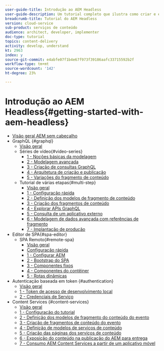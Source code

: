 ```yaml
---
user-guide-title: Introdução ao AEM Headless
user-guide-description: Um tutorial completo que ilustra como criar e expor conteúdo usando o AEM Headless.
breadcrumb-title: Tutorial do AEM Headless
version: cloud-service
sub-product: serviços de conteúdo
audience: architect, developer, implementer
doc-type: tutorial
topics: content-delivery
activity: develop, understand
kt: 2963
index: y
source-git-commit: e4abfe07f1b4e67f973f39186aafc33715592b2f
workflow-type: tm+mt
source-wordcount: '142'
ht-degree: 23%

---
```



# Introdução ao AEM Headless{#getting-started-with-aem-headless}

+ [Visão geral AEM sem cabeçalho](./overview.md)
+ GraphQL {#graphql}
   + [Visão geral](./graphql/overview.md)
   + Séries de vídeo{#video-series}
      + [1 - Noções básicas da modelagem](./graphql/video-series/modeling-basics.md)
      + [2 - Modelagem avançada](./graphql/video-series/advanced-modeling.md)
      + [3 - Criação de consultas GraphQL](./graphql/video-series/creating-graphql-queries.md)
      + [4 - Arquitetura de criação e publicação](./graphql/video-series/author-publish-architecture.md)
      + [5 - Variações do fragmento de conteúdo](./graphql/video-series/content-fragment-variations.md)
   + Tutorial de várias etapas{#multi-step}
      + [Visão geral](./graphql/multi-step/overview.md)
      + [1 - Configuração rápida](./graphql/multi-step/setup.md)
      + [2 - Definição dos modelos de fragmento de conteúdo](./graphql/multi-step/content-fragment-models.md)
      + [3 - Criação dos fragmentos de conteúdo](./graphql/multi-step/author-content-fragments.md)
      + [4 - Explorar APIs GraphQL](./graphql/multi-step/explore-graphql-api.md)
      + [5 - Consulta de um aplicativo externo](./graphql/multi-step/graphql-and-external-app.md)
      + [6 - Modelagem de dados avançada com referências de fragmento](./graphql/multi-step/fragment-references.md)
      + [7 - Implantação de produção](./graphql/multi-step/production-deployment.md)
+ Editor de SPA{#spa-editor}
   + SPA Remoto{#remote-spa}
      + [Visão geral](./spa-editor/remote-spa/overview.md)
      + [Configuração rápida](./spa-editor/remote-spa/quick-setup.md)
      + [1 - Configurar AEM](./spa-editor/remote-spa/aem-configure.md)
      + [2 - Bootstrap do SPA](./spa-editor/remote-spa/spa-bootstrap.md)
      + [3 - Componentes fixos](./spa-editor/remote-spa/spa-fixed-component.md)
      + [4 - Componentes do contêiner](./spa-editor/remote-spa/spa-container-component.md)
      + [5 - Rotas dinâmicas](./spa-editor/remote-spa/spa-dynamic-routes.md)
+ Autenticação baseada em token {#authentication}
   + [Visão geral](./authentication/overview.md)
   + [1 - Token de acesso de desenvolvimento local](./authentication/local-development-access-token.md)
   + [2 - Credenciais de Serviço](./authentication/service-credentials.md)
+ Content Services {#content-services}
   + [Visão geral](./content-services/overview.md)
   + [1 - Configuração do tutorial](./content-services/chapter-1.md)
   + [2 - Definição dos modelos de fragmento do conteúdo do evento](./content-services/chapter-2.md)
   + [3 - Criação de fragmentos de conteúdo do evento](./content-services/chapter-3.md)
   + [4 - Definição de modelos de serviços de conteúdo](./content-services/chapter-4.md)
   + [5 - Criação das páginas dos serviços de conteúdo](./content-services/chapter-5.md)
   + [6 - Exposição do conteúdo na publicação do AEM para entrega](./content-services/chapter-6.md)
   + [7 - Consumo AEM Content Services a partir de um aplicativo móvel](./content-services/chapter-7.md)
